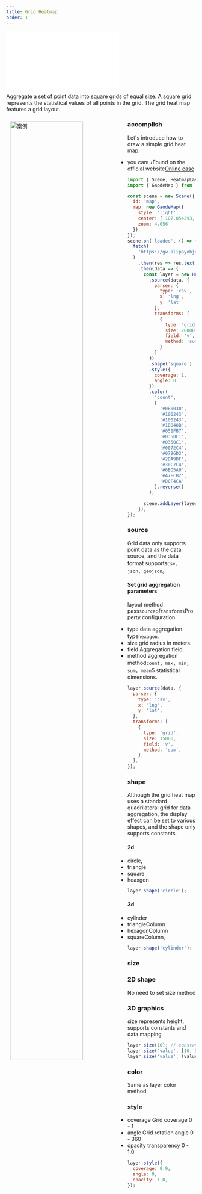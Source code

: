```yaml
---
title: Grid Heatmap
order: 1
---
```


<embed src="@/docs/api/common/style.md"></embed>

Aggregate a set of point data into square grids of equal size. A square grid represents the statistical values ​​of all points in the grid. The grid heat map features a grid layout.

<div>
  <div style="width:60%;float:left; margin: 10px;">
    <img  width="80%" alt="案例" src='https://gw.alipayobjects.com/mdn/antv_site/afts/img/A*XPBuSIPPgsgAAAAAAAAAAABkARQnAQ'>
  </div>
</div>

### accomplish

Let's introduce how to draw a simple grid heat map.

* you can`L7`Found on the official website[Online case](/examples/heatmap/grid#china)

```javascript
import { Scene, HeatmapLayer } from '@antv/l7';
import { GaodeMap } from '@antv/l7-maps';

const scene = new Scene({
  id: 'map',
  map: new GaodeMap({
    style: 'light',
    center: [ 107.054293, 35.246265 ],
    zoom: 4.056
  })
});
scene.on('loaded', () => {
  fetch(
    'https://gw.alipayobjects.com/os/basement_prod/7359a5e9-3c5e-453f-b207-bc892fb23b84.csv'
  )
    .then(res => res.text())
    .then(data => {
      const layer = new HeatmapLayer({})
        .source(data, {
          parser: {
            type: 'csv',
            x: 'lng',
            y: 'lat'
          },
          transforms: [
            {
              type: 'grid',
              size: 20000,
              field: 'v',
              method: 'sum'
            }
          ]
        })
        .shape('square')
        .style({
          coverage: 1,
          angle: 0
        })
        .color(
          'count',
          [
            '#0B0030',
            '#100243',
            '#100243',
            '#1B048B',
            '#051FB7',
            '#0350C1',
            '#0350C1',
            '#0072C4',
            '#0796D3',
            '#2BA9DF',
            '#30C7C4',
            '#6BD5A0',
            '#A7ECB2',
            '#D0F4CA'
          ].reverse()
        );

      scene.addLayer(layer);
    });
});
```

### source

Grid data only supports point data as the data source, and the data format supports`csv`、`json`、`geojson`。

#### Set grid aggregation parameters

layout method pass`source`of`tansforms`Property configuration.

* type data aggregation type`hexagon`。
* size grid radius in meters.
* field Aggregation field.
* method aggregation method`count`，`max`，`min`，`sum`，`mean`5 statistical dimensions.

```javascript
layer.source(data, {
  parser: {
    type: 'csv',
    x: 'lng',
    y: 'lat',
  },
  transforms: [
    {
      type: 'grid',
      size: 15000,
      field: 'v',
      method: 'sum',
    },
  ],
});
```

### shape

Although the grid heat map uses a standard quadrilateral grid for data aggregation, the display effect can be set to various shapes, and the shape only supports constants.

#### 2d

* circle,
* triangle
* square
* heaxgon

```javascript
layer.shape('circle');
```

#### 3d

* cylinder
* triangleColumn
* hexagonColumn
* squareColumn,

```javascript
layer.shape('cylinder');
```

### size

### 2D shape

No need to set size method

### 3D graphics

size represents height, supports constants and data mapping

```javascript
layer.size(10); // constant
layer.size('value', [10, 50]); // Map size based on value field
layer.size('value', (value) => {}); // Callback function to set height
```

### color

Same as layer color method

### style

* coverage Grid coverage 0 - 1
* angle Grid rotation angle 0 - 360
* opacity transparency 0 - 1.0

```javascript
layer.style({
  coverage: 0.9,
  angle: 0,
  opacity: 1.0,
});
```
